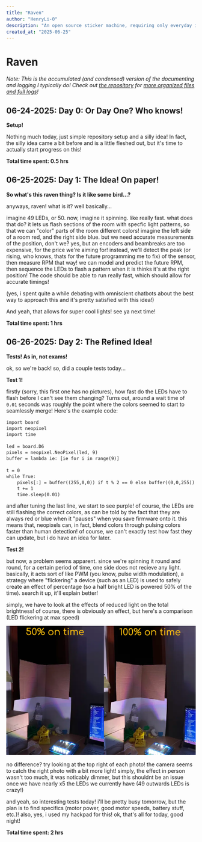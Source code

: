 ```yaml
---
title: "Raven"
author: "HenryLi-0"
description: "An open source sticker machine, requiring only everyday items!"
created_at: "2025-06-25"
---
```


# Raven

*Note: This is the accumulated (and condensed) version of the documenting and logging I typically do! Check out [the repository](https://github.com/HenryLi-0/raven) for [more organized files and full logs](</updatelogs/>)!*

## 06-24-2025: Day 0: Or Day One? Who knows!
**Setup!**

Nothing much today, just simple repository setup and a silly idea! In fact, the silly idea came a bit before and is a little fleshed out, but it's time to actually start progress on this!

**Total time spent: 0.5 hrs**

## 06-25-2025: Day 1: The Idea! On paper!
**So what's this raven thing? Is it like some bird...?**

anyways, raven! what is it? well basically...

imagine 49 LEDs, or 50. now, imagine it spinning. like really fast. what does that do? it lets us flash sections of the room with specfic light patterns, so that we can "color" parts of the room different colors! imagine the left side of a room red, and the right side blue. but we need accurate measurements of the position, don't we? yes, but an encoders and beambreaks are too expensive, for the price we're aiming for! instead, we'll detect the peak (or rising, who knows, thats for the future programming me to fix) of the sensor, then measure RPM that way! we can model and predict the future RPM, then sequence the LEDs to flash a pattern when it is thinks it's at the right position! The code should be able to run really fast, which should allow for accurate timings!

(yes, i spent quite a while debating with omniscient chatbots about the best way to approach this and it's pretty satisfied with this idea!)

And yeah, that allows for super cool lights! see ya next time!

**Total time spent: 1 hrs**

## 06-26-2025: Day 2: The Refined Idea!
**Tests! As in, not exams!**

ok, so we're back! so, did a couple tests today...

**Test 1!**

firstly (sorry, this first one has no pictures), how fast do the LEDs have to flash before I can't see them changing? Turns out, around a wait time of `0.01` seconds was roughly the point where the colors seemed to start to seamlessly merge! Here's the example code:

```
import board
import neopixel
import time

led = board.D6
pixels = neopixel.NeoPixel(led, 9)
buffer = lambda ie: [ie for i in range(9)]

t = 0
while True:
    pixels[:] = buffer((255,0,0)) if t % 2 == 0 else buffer((0,0,255))
    t += 1
    time.sleep(0.01)
```

and after tuning the last line, we start to see purple! of course, the LEDs are still flashing the correct colors, as can be told by the fact that they are always red or blue when it "pauses" when you save firmware onto it. this means that, neopixels can, in fact, blend colors through pulsing colors faster than human detection! of course, we can't exactly test how fast they can update, but i do have an idea for later.

**Test 2!**

but now, a problem seems apparent. since we're spinning it round and round, for a certain period of time, one side does not recieve any light. basically, it acts sort of like PWM (you know, pulse width modulation), a strategy where "flickering" a device (such as an LED) is used to safely create an effect of percentage (so a half bright LED is powered 50% of the time). search it up, it'll explain better!

simply, we have to look at the effects of reduced light on the total brightness! of course, there is obviously an effect, but here's a comparison (LED flickering at max speed)

![waw](</updatelogs/images/202506/06262025 - 1.png>)

no difference? try looking at the top right of each photo! the camera seems to catch the right photo with a bit more light! simply, the effect in person wasn't too much, it was noticably dimmer, but this shouldnt be an issue once we have nearly x5 the LEDs we currently have (49 outwards LEDs is crazy!)

and yeah, so interesting tests today! i'll be pretty busy tomorrow, but the plan is to find specifics (motor power, good motor speeds, battery stuff, etc.)! also, yes, i used my hackpad for this! ok, that's all for today, good night!

**Total time spent: 2 hrs**

